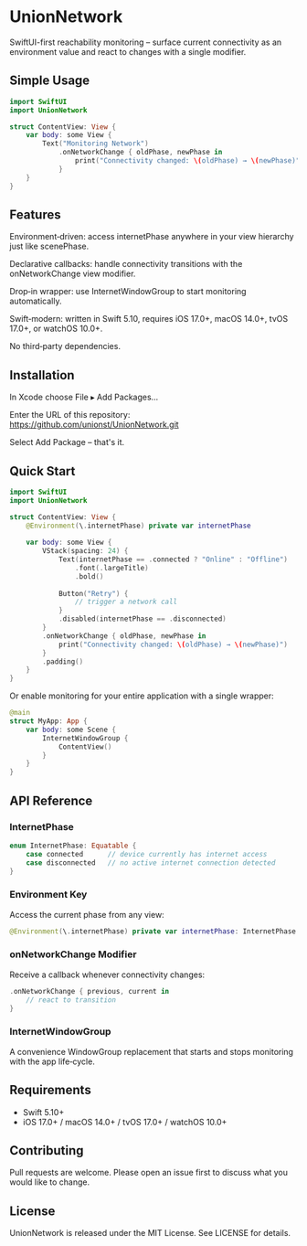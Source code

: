 # UnionNetwork

SwiftUI-first reachability monitoring – surface current connectivity as an environment value and react to changes with a single modifier.

## Simple Usage

```swift
import SwiftUI
import UnionNetwork

struct ContentView: View {
    var body: some View {
        Text("Monitoring Network")
            .onNetworkChange { oldPhase, newPhase in
                print("Connectivity changed: \(oldPhase) → \(newPhase)")
            }
    }
}
```

## Features

Environment‑driven: access internetPhase anywhere in your view hierarchy just like scenePhase.

Declarative callbacks: handle connectivity transitions with the onNetworkChange view modifier.

Drop‑in wrapper: use InternetWindowGroup to start monitoring automatically.

Swift‑modern: written in Swift 5.10, requires iOS 17.0+, macOS 14.0+, tvOS 17.0+, or watchOS 10.0+.

No third‑party dependencies.

## Installation

In Xcode choose File ▸ Add Packages…

Enter the URL of this repository:
https://github.com/unionst/UnionNetwork.git

Select Add Package – that's it.

## Quick Start

```swift
import SwiftUI
import UnionNetwork

struct ContentView: View {
    @Environment(\.internetPhase) private var internetPhase
    
    var body: some View {
        VStack(spacing: 24) {
            Text(internetPhase == .connected ? "Online" : "Offline")
                .font(.largeTitle)
                .bold()
            
            Button("Retry") {
                // trigger a network call
            }
            .disabled(internetPhase == .disconnected)
        }
        .onNetworkChange { oldPhase, newPhase in
            print("Connectivity changed: \(oldPhase) → \(newPhase)")
        }
        .padding()
    }
}
```

Or enable monitoring for your entire application with a single wrapper:

```swift
@main
struct MyApp: App {
    var body: some Scene {
        InternetWindowGroup {
            ContentView()
        }
    }
}
```

## API Reference

### InternetPhase

```swift
enum InternetPhase: Equatable {
    case connected      // device currently has internet access
    case disconnected   // no active internet connection detected
}
```

### Environment Key

Access the current phase from any view:

```swift
@Environment(\.internetPhase) private var internetPhase: InternetPhase
```

### onNetworkChange Modifier

Receive a callback whenever connectivity changes:

```swift
.onNetworkChange { previous, current in
    // react to transition
}
```

### InternetWindowGroup

A convenience WindowGroup replacement that starts and stops monitoring with the app life‑cycle.

## Requirements

- Swift 5.10+
- iOS 17.0+ / macOS 14.0+ / tvOS 17.0+ / watchOS 10.0+

## Contributing

Pull requests are welcome. Please open an issue first to discuss what you would like to change.

## License

UnionNetwork is released under the MIT License. See LICENSE for details.
